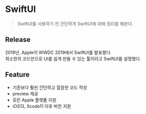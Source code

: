 # SwiftUI
> SwiftUI를 사용하기 전 간단하게 SwiftUI에 대해 정리를 해본다.

## Release   
2019년, Apple이 WWDC 2019에서 SwiftUI를 발표했다.   
최소한의 코드만으로 UI를 쉽게 만들 수 있는 툴이라고 SwiftUI를 설명했다.

## Feature   
- 기존보다 훨씬 간단하고 깔끔한 코드 작성
- preview 제공
- 모든 Apple 플랫폼 지원
- iOS13, Xcode11 이후 버전 지원


